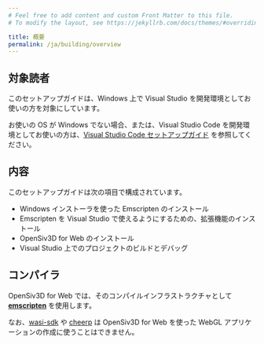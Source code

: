 ```yaml
---
# Feel free to add content and custom Front Matter to this file.
# To modify the layout, see https://jekyllrb.com/docs/themes/#overriding-theme-defaults

title: 概要
permalink: /ja/building/overview
---
```


## 対象読者

このセットアップガイドは、Windows 上で Visual Studio を開発環境としてお使いの方を対象にしています。

お使いの OS が Windows でない場合、または、Visual Studio Code を開発環境としてお使いの方は、[Visual Studio Code セットアップガイド](/ja/vscode/overview) を参照してください。

## 内容

このセットアップガイドは次の項目で構成されています。

- Windows インストーラを使った Emscripten のインストール
- Emscripten を Visual Studio で使えるようにするための、拡張機能のインストール
- OpenSiv3D for Web のインストール
- Visual Studio 上でのプロジェクトのビルドとデバッグ

## コンパイラ

OpenSiv3D for Web では、そのコンパイルインフラストラクチャとして [**emscripten**](https://emscripten.org) を使用します。

なお、[wasi-sdk](https://github.com/WebAssembly/wasi-sdk) や [cheerp](https://leaningtech.com/cheerp/) は OpenSiv3D for Web を使った WebGL アプリケーションの作成に使うことはできません。
